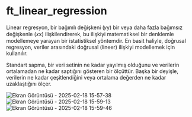# ft_linear_regression

Linear regresyon, bir bağımlı değişkeni (𝑦y) bir veya daha fazla bağımsız değişkenle (𝑥x) ilişkilendirerek, bu ilişkiyi matematiksel bir denklemle modellemeye yarayan bir istatistiksel yöntemdir. En basit haliyle, doğrusal regresyon, veriler arasındaki doğrusal (lineer) ilişkiyi modellemek için kullanılır.

Standart sapma, bir veri setinin ne kadar yayılmış olduğunu ve verilerin ortalamadan ne kadar saptığını gösteren bir ölçüttür. Başka bir deyişle, verilerin ne kadar çeşitlendiğini veya ortalama değerden ne kadar uzaklaştığını ölçer.

![Ekran Görüntüsü - 2025-02-18 15-57-38](https://github.com/user-attachments/assets/86d48625-9544-4ab9-ab66-dc04bb828b1d)
![Ekran Görüntüsü - 2025-02-18 15-59-13](https://github.com/user-attachments/assets/6a85306c-ba3f-48fd-a514-04d843835bfd)
![Ekran Görüntüsü - 2025-02-18 15-59-46](https://github.com/user-attachments/assets/fa6a3399-2db4-49c8-9977-719447ad5b67)
